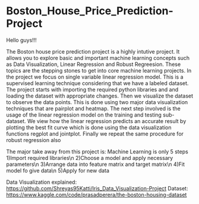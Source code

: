 # Boston_House_Price_Prediction-Project

Hello guys!!!

The Boston house price prediction project is a highly intutive project. It allows you to explore basic and important machine learning concepts such as Data Visualization, Linear Regression and Robust Regreesion. These topics are the stepping stones to get into core machine learning projects. In the project we focus on single variable linear regression model. This is a supervised learning technique considering that we have a labeled dataset. The project starts with importing the required python libraries and and loading the dataset with appropriate changes. Then we visualize the dataset to observe the data points. This is done using two major data visualization techniques that are pairplot and heatmap. The next step involved is the usage of the linear regression model on the training and testing sub-dataset. We view how the linear regression predicts an accurate result by plotting the best fit curve which is done using the data visualization functions regplot and jointplot. Finally we repeat the same procedure for robust regression also

The major take away from this project is: Machine Learning is only 5 steps 
1)Import required libraries\n
2)Choose a model and apply necessary parameters\n
3)Arrange data into feature matrix and target matrix\n
4)Fit model fo give data\n
5)Apply for new data

Data Visualization explained: https://github.com/Shreyas95Katti/Iris_Data_Visualization-Project
Dataset: https://www.kaggle.com/code/prasadperera/the-boston-housing-dataset

